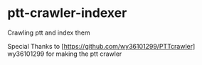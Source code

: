# ptt-crawler-indexer
Crawling ptt and index them

Special Thanks to [https://github.com/wy36101299/PTTcrawler] wy36101299 for making the ptt crawler
